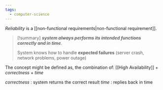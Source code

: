 ```yaml
---
tags:
  - computer-science
---
```

*Reliability* is a [[non-functional requirements|non-functional requirement]].

>[!summary]
> ***system always performs its intended functions correctly and in time***.
>
> System knows how to handle **expected failures** (server crash, network problems, power outage) 

The concept might be defined as, the combination of:
	[[High Availability]] + *correctness* + *time*

*correctness* : system returns the correct result
*time* : replies back in time